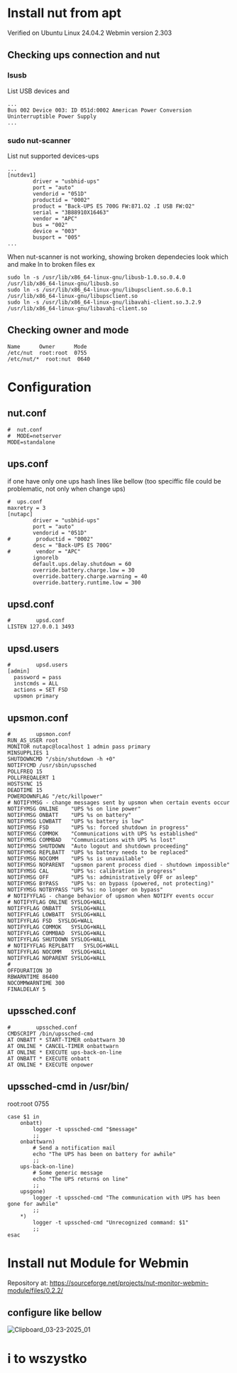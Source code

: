 # Install nut from apt
Verified on Ubuntu Linux 24.04.2
Webmin version 	2.303

## Checking ups connection and nut 
### lsusb
List USB devices and 
```
...
Bus 002 Device 003: ID 051d:0002 American Power Conversion Uninterruptible Power Supply
...
```

### sudo nut-scanner
List nut supported devices-ups
```
...
[nutdev1]
        driver = "usbhid-ups"
        port = "auto"
        vendorid = "051D"
        productid = "0002"
        product = "Back-UPS ES 700G FW:871.O2 .I USB FW:O2"
        serial = "3B88910X16463"
        vendor = "APC"
        bus = "002"
        device = "003"
        busport = "005"
...
```
When nut-scanner is not working, showing broken dependecies look which and make ln to broken files
ex
```
sudo ln -s /usr/lib/x86_64-linux-gnu/libusb-1.0.so.0.4.0 /usr/lib/x86_64-linux-gnu/libusb.so
sudo ln -s /usr/lib/x86_64-linux-gnu/libupsclient.so.6.0.1 /usr/lib/x86_64-linux-gnu/libupsclient.so
sudo ln -s /usr/lib/x86_64-linux-gnu/libavahi-client.so.3.2.9 /usr/lib/x86_64-linux-gnu/libavahi-client.so
```
## Checking owner and mode
```
Name      Owner      Mode
/etc/nut  root:root  0755
/etc/nut/*  root:nut  0640
```
# Configuration
## nut.conf
```
#  nut.conf
#  MODE=netserver
MODE=standalone
```
## ups.conf
if one have only one ups hash lines like bellow (too speciffic file could  be problematic, not only when change ups)
```
#  ups.conf
maxretry = 3
[nutapc]
        driver = "usbhid-ups"
        port = "auto"
        vendorid = "051D"
#        productid = "0002"
        desc = "Back-UPS ES 700G"
#        vendor = "APC"
        ignorelb
        default.ups.delay.shutdown = 60
        override.battery.charge.low = 30
        override.battery.charge.warning = 40
        override.battery.runtime.low = 300

```
## upsd.conf
```
#        upsd.conf
LISTEN 127.0.0.1 3493
```
## upsd.users
```
#        upsd.users
[admin]
  password = pass
  instcmds = ALL
  actions = SET FSD
  upsmon primary
```
## upsmon.conf
```
#        upsmon.conf
RUN_AS_USER root
MONITOR nutapc@localhost 1 admin pass primary
MINSUPPLIES 1
SHUTDOWNCMD "/sbin/shutdown -h +0"
NOTIFYCMD /usr/sbin/upssched
POLLFREQ 15
POLLFREQALERT 1
HOSTSYNC 15
DEADTIME 15
POWERDOWNFLAG "/etc/killpower"
# NOTIFYMSG - change messages sent by upsmon when certain events occur
NOTIFYMSG ONLINE	"UPS %s on line power"
NOTIFYMSG ONBATT	"UPS %s on battery"
NOTIFYMSG LOWBATT	"UPS %s battery is low"
NOTIFYMSG FSD		"UPS %s: forced shutdown in progress"
NOTIFYMSG COMMOK	"Communications with UPS %s established"
NOTIFYMSG COMMBAD	"Communications with UPS %s lost"
NOTIFYMSG SHUTDOWN	"Auto logout and shutdown proceeding"
NOTIFYMSG REPLBATT	"UPS %s battery needs to be replaced"
NOTIFYMSG NOCOMM	"UPS %s is unavailable"
NOTIFYMSG NOPARENT	"upsmon parent process died - shutdown impossible"
NOTIFYMSG CAL		"UPS %s: calibration in progress"
NOTIFYMSG OFF		"UPS %s: administratively OFF or asleep"
NOTIFYMSG BYPASS	"UPS %s: on bypass (powered, not protecting)"
NOTIFYMSG NOTBYPASS	"UPS %s: no longer on bypass"
# NOTIFYFLAG - change behavior of upsmon when NOTIFY events occur
# NOTIFYFLAG ONLINE	SYSLOG+WALL
NOTIFYFLAG ONBATT	SYSLOG+WALL
NOTIFYFLAG LOWBATT	SYSLOG+WALL
NOTIFYFLAG FSD	SYSLOG+WALL
NOTIFYFLAG COMMOK	SYSLOG+WALL
NOTIFYFLAG COMMBAD	SYSLOG+WALL
NOTIFYFLAG SHUTDOWN	SYSLOG+WALL
# NOTIFYFLAG REPLBATT	SYSLOG+WALL
NOTIFYFLAG NOCOMM	SYSLOG+WALL
NOTIFYFLAG NOPARENT	SYSLOG+WALL
#
OFFDURATION 30
RBWARNTIME 86400
NOCOMMWARNTIME 300
FINALDELAY 5
```
## upssched.conf
```
#        upssched.conf
CMDSCRIPT /bin/upssched-cmd
AT ONBATT * START-TIMER onbattwarn 30
AT ONLINE * CANCEL-TIMER onbattwarn
AT ONLINE * EXECUTE ups-back-on-line
AT ONBATT * EXECUTE onbatt
AT ONLINE * EXECUTE onpower

```
## upssched-cmd in /usr/bin/
root:root 0755

```
case $1 in
    onbatt)
    	logger -t upssched-cmd "$message"
    	;;
	onbattwarn)
		# Send a notification mail
		echo "The UPS has been on battery for awhile"
		;;
	ups-back-on-line)
		# Some generic message
        echo "The UPS returns on line"
		;;
	upsgone)
		logger -t upssched-cmd "The communication with UPS has been gone for awhile"
		;;
	*)
		logger -t upssched-cmd "Unrecognized command: $1"
		;;
esac
```

# Install nut Module for Webmin
Repository at:
https://sourceforge.net/projects/nut-monitor-webmin-module/files/0.2.2/
## configure like bellow
![Clipboard_03-23-2025_01](https://github.com/user-attachments/assets/01ebee3c-92e6-4607-9d63-67cd994ab10a)

# i to wszystko



